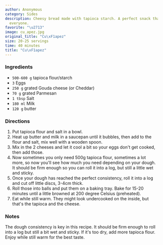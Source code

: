 ```yaml
---
author: Anonymous
category: Sides
description: Cheesy bread made with tapioca starch. A perfect snack that's loved by
  everyone.
favorite: "\u2713"
image: cu_apez.jpg
original_title: "Cu\xF1apez"
size: 20-25 servings
time: 40 minutes
title: "Cu\xF1apez"
---
```

### Ingredients

* `500-600 g` tapioca flour/starch
* `3` Eggs
* `250 g` grated Gouda cheese (or Cheddar)
* `70 g` grated Parmesan
* `1 tbsp` Salt
* `180 ml` Milk
* `120 g` butter

### Directions

1. Put tapioca flour and salt in a bowl.
2. Heat up butter and milk in a saucepan until it bubbles, then add to the flour and salt, mix well with a wooden spoon.
3. Mix in the 2 cheeses and let it cool a bit so your eggs don't get cooked, then add those.
4. Now sometimes you only need 500g tapioca flour, sometimes a lot more, so now you'll see how much you need depending on your dough. It should be firm enough so you can roll it into a log, but still a little wet and sticky.
5. Once your dough has reached the perfect consistency, roll it into a log and cut off little discs, 3-4cm thick.
6. Roll those into balls and put them on a baking tray. Bake for 15-20 minutes until a little browned at 200 degree Celsius (preheated).
7. Eat while still warm. They might look undercooked on the inside, but that's the tapioca and the cheese.

### Notes

The dough consistency is key in this recipe. It should be firm enough to roll into a log but still a bit wet and sticky. If it's too dry, add more tapioca flour. Enjoy while still warm for the best taste.